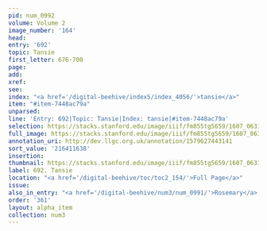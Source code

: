 ```yaml
---
pid: num_0992
volume: Volume 2
image_number: '164'
head:
entry: '692'
topic: Tansie
first_letter: 676-700
page:
add:
xref:
see:
index: "<a href='/digital-beehive/index5/index_4056/'>tansie</a>"
item: "#item-7448ac79a"
unparsed:
line: 'Entry: 692|Topic: Tansie|Index: tansie|#item-7448ac79a'
selection: https://stacks.stanford.edu/image/iiif/fm855tg5659/1607_0631/982,1638,2675,267/full/0/default.jpg
full_image: https://stacks.stanford.edu/image/iiif/fm855tg5659/1607_0631/full/full/0/default.jpg
annotation_uri: http://dev.llgc.org.uk/annotation/1579627443141
sort_value: '216411638'
insertion:
thumbnail: https://stacks.stanford.edu/image/iiif/fm855tg5659/1607_0631/982,1638,600,180/250,/0/default.jpg
label: 692. Tansie
location: "<a href='/digital-beehive/toc/toc2_154/'>Full Page</a>"
issue:
also_in_entry: "<a href='/digital-beehive/num3/num_0991/'>Rosemary</a>|<a href='/digital-beehive/num3/num_0993/'>Savin</a>"
order: '361'
layout: alpha_item
collection: num3
---
```

